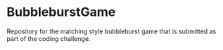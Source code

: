 # BubbleburstGame
Repository for the matching style bubbleburst game that is submitted as part of the coding challenge.
